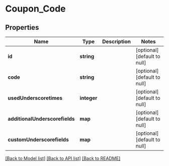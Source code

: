 # Coupon_Code

## Properties
Name | Type | Description | Notes
------------ | ------------- | ------------- | -------------
**id** | **string** |  | [optional] [default to null]
**code** | **string** |  | [optional] [default to null]
**usedUnderscoretimes** | **integer** |  | [optional] [default to null]
**additionalUnderscorefields** | **map** |  | [optional] [default to null]
**customUnderscorefields** | **map** |  | [optional] [default to null]

[[Back to Model list]](../README.md#documentation-for-models) [[Back to API list]](../README.md#documentation-for-api-endpoints) [[Back to README]](../README.md)


